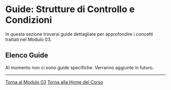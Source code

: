 # Guide: Strutture di Controllo e Condizioni

In questa sezione troverai guide dettagliate per approfondire i concetti trattati nel Modulo 03.

## Elenco Guide

Al momento non ci sono guide specifiche. Verranno aggiunte in futuro.

---

[Torna al Modulo 03](../README.md)
[Torna alla Home del Corso](../../README.md)
